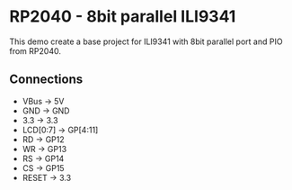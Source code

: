# RP2040 - 8bit parallel ILI9341

This demo create a base project for ILI9341 with 8bit parallel port and PIO from
RP2040.

## Connections

 * VBus -> 5V
 * GND -> GND
 * 3.3 -> 3.3
 * LCD[0:7]  -> GP[4:11]
 * RD -> GP12
 * WR -> GP13
 * RS -> GP14
 * CS -> GP15
 * RESET -> 3.3
